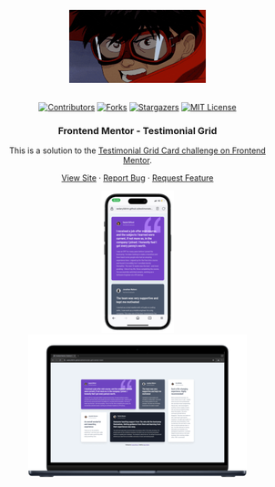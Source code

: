 <br />
<div align="center">
    <img src="/assets/images/200w.gif" alt="Logo">
  </a>
  <br />
  <br />

[![Contributors][contributors-shield]][contributors-url]
[![Forks][forks-shield]][forks-url]
[![Stargazers][stars-shield]][stars-url]
[![MIT License][license-shield]][license-url]

<h3 align="center">Frontend Mentor - Testimonial Grid</h3>

This is a solution to the [Testimonial Grid Card challenge on Frontend Mentor](https://www.frontendmentor.io/challenges/testimonials-grid-section-Nnw6J7Un7).

  <p align="center">   
    <a href="https://sedaryildirim.github.io/testimonials-grid-section-main/">View Site</a>
    ·
    <a href="https://github.com/sedaryildirim/testimonials-grid-section-main/issues">Report Bug</a>
    ·
    <a href="https://github.com/sedaryildirim/testimonials-grid-section-main/issues">Request Feature</a>
  </p>
</div>


<div align="center">

![Mobile](./assets/images/mobile.png)
![Desktop](./assets/images/desktop.png)
</div>



<!-- MARKDOWN LINKS & IMAGES -->
<!-- https://www.markdownguide.org/basic-syntax/#reference-style-links -->
[contributors-shield]: https://img.shields.io/github/contributors/sedaryildirim/testimonials-grid-section-main.svg?style=for-the-badge
[contributors-url]: https://github.com/sedaryildirim/testimonials-grid-section-main/graphs/contributors
[forks-shield]: https://img.shields.io/github/forks/sedaryildirim/testimonials-grid-section-main.svg?style=for-the-badge
[forks-url]: https://github.com/sedaryildirim/testimonials-grid-section-main/network/members
[stars-shield]: https://img.shields.io/github/stars/sedaryildirim/testimonials-grid-section-main.svg?style=for-the-badge
[stars-url]: https://github.com/sedaryildirim/testimonials-grid-section-main/stargazers
[license-shield]: https://img.shields.io/github/license/sedaryildirim/testimonials-grid-section-main.svg?style=for-the-badge
[license-url]: https://github.com/sedaryildirim/testimonials-grid-section-main/blob/main/LICENSE.txt
[product-screenshot]: imgs/screenshot.png
